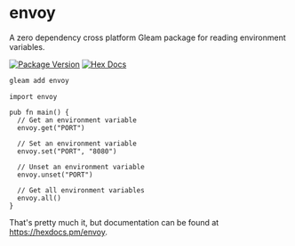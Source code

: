 # envoy

A zero dependency cross platform Gleam package for reading environment variables.

[![Package Version](https://img.shields.io/hexpm/v/envoy)](https://hex.pm/packages/envoy)
[![Hex Docs](https://img.shields.io/badge/hex-docs-ffaff3)](https://hexdocs.pm/envoy/)

```sh
gleam add envoy
```

```gleam
import envoy

pub fn main() {
  // Get an environment variable
  envoy.get("PORT")

  // Set an environment variable
  envoy.set("PORT", "8080")

  // Unset an environment variable
  envoy.unset("PORT")

  // Get all environment variables
  envoy.all()
}
```

That's pretty much it, but documentation can be found at
<https://hexdocs.pm/envoy>.
